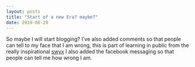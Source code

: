 ```yaml
---
layout: posts
title: "Start of a new Era? maybe?"
date: 2019-06-29
---
```


So maybe I will start blogging? I've also added comments so that people can tell to my face that I am wrong, this is part of learning in public from the really inspirational [swyx](https://twitter.com/swyx/status/1009174159690264579) I also added the facebook messaging so that people can tell me how wrong I am.